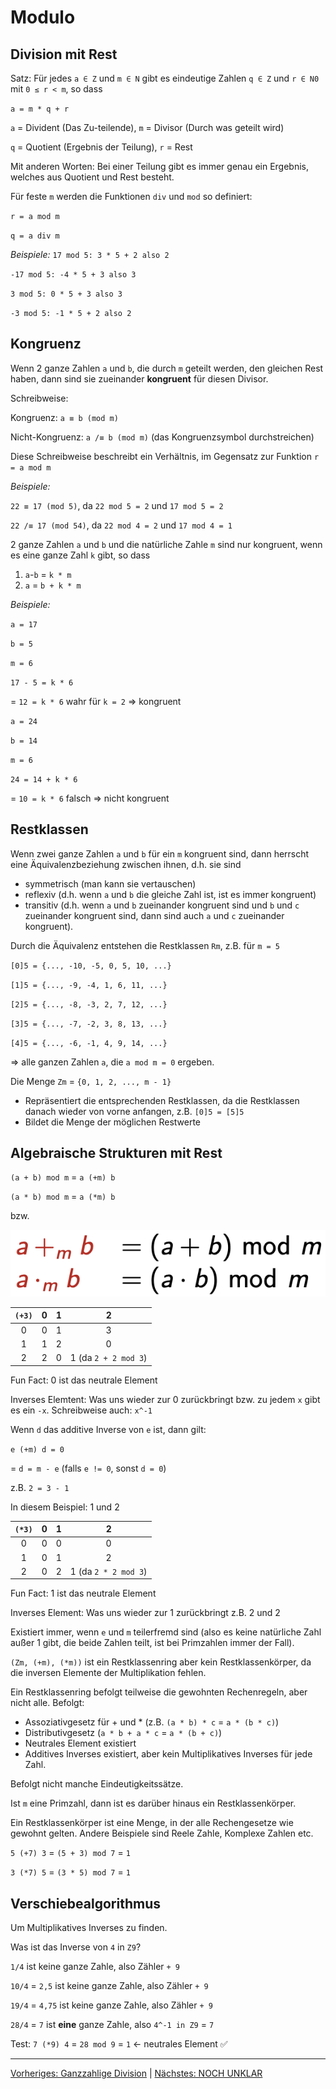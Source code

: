 # Modulo

## Division mit Rest

Satz: Für jedes `a ∈ Z` und `m ∈ N` gibt es eindeutige Zahlen `q ∈ Z` und `r ∈ N0` mit `0 ≤ r < m`, so dass

`a = m * q + r`

`a` = Divident (Das Zu-teilende), `m` = Divisor (Durch was geteilt wird)

`q` = Quotient (Ergebnis der Teilung), `r` = Rest

Mit anderen Worten: Bei einer Teilung gibt es immer genau ein Ergebnis, welches aus Quotient und Rest besteht.

Für feste `m` werden die Funktionen `div` und `mod` so definiert:

`r = a mod m`

`q = a div m`

*Beispiele:*
`17 mod 5: 3 * 5 + 2 also 2`

`-17 mod 5: -4 * 5 + 3 also 3`

`3 mod 5: 0 * 5 + 3 also 3`

`-3 mod 5: -1 * 5 + 2 also 2`

## Kongruenz

Wenn 2 ganze Zahlen `a` und `b`, die durch `m` geteilt werden, den gleichen Rest haben, dann sind sie zueinander __kongruent__ für diesen Divisor.

Schreibweise: 

Kongruenz: `a ≡ b (mod m)`

Nicht-Kongruenz: `a /≡ b (mod m)` (das Kongruenzsymbol durchstreichen)

Diese Schreibweise beschreibt ein Verhältnis, im Gegensatz zur Funktion `r = a mod m`

*Beispiele:*

`22 ≡ 17 (mod 5)`, da `22 mod 5 = 2` und `17 mod 5 = 2`

`22 /≡ 17 (mod 54)`, da `22 mod 4 = 2` und `17 mod 4 = 1`

2 ganze Zahlen `a` und `b` und die natürliche Zahle `m` sind nur kongruent, wenn es eine ganze Zahl `k` gibt, so dass
1. `a`-`b` = `k * m`
2. `a` = `b + k * m`

*Beispiele:*

`a = 17`

`b = 5`

`m = 6`

`17 - 5 = k * 6`

= `12 = k * 6` wahr für `k = 2` => kongruent

`a = 24`

`b = 14`

`m = 6`

`24 = 14 + k * 6`

= `10 = k * 6` falsch => nicht kongruent

## Restklassen

Wenn zwei ganze Zahlen `a` und `b` für ein `m` kongruent sind, dann herrscht eine Äquivalenzbeziehung zwischen ihnen, d.h. sie sind
- symmetrisch (man kann sie vertauschen)
- reflexiv (d.h. wenn `a` und `b` die gleiche Zahl ist, ist es immer kongruent)
- transitiv (d.h. wenn `a` und `b` zueinander kongruent sind und `b` und `c` zueinander kongruent sind, dann sind auch `a` und `c` zueinander kongruent).

Durch die Äquivalenz entstehen die Restklassen `Rm`, z.B. für `m = 5`

`[0]5 = {..., -10, -5, 0, 5, 10, ...}`

`[1]5 = {..., -9, -4, 1, 6, 11, ...}`

`[2]5 = {..., -8, -3, 2, 7, 12, ...}`

`[3]5 = {..., -7, -2, 3, 8, 13, ...}`

`[4]5 = {..., -6, -1, 4, 9, 14, ...}`

=> alle ganzen Zahlen `a`, die `a mod m = 0` ergeben.  

Die Menge `Zm` = `{0, 1, 2, ..., m - 1}`
- Repräsentiert die entsprechenden Restklassen, da die Restklassen danach wieder von vorne anfangen, z.B. `[0]5 = [5]5`
- Bildet die Menge der möglichen Restwerte

## Algebraische Strukturen mit Rest

`(a + b) mod m` = `a (+m) b`

`(a * b) mod m` = `a (*m) b`

bzw.

![](/bilder/modulo-algebra.png)

| `(+3)` |   0   |   1   |          2           |
| :----: | :---: | :---: | :------------------: |
|   0    |   0   |   1   |          3           |
|   1    |   1   |   2   |          0           |
|   2    |   2   |   0   | 1 (da `2 + 2 mod 3`) |

Fun Fact: 0 ist das neutrale Element

Inverses Elemtent: Was uns wieder zur 0 zurückbringt bzw. zu jedem `x` gibt es ein `-x`. Schreibweise auch: `x^-1`

Wenn `d` das additive Inverse von `e` ist, dann gilt:

`e (+m) d = 0`

= `d = m - e` (falls `e != 0`, sonst `d = 0`)

z.B. `2 = 3 - 1`

In diesem Beispiel: 1 und 2

| `(*3)` |   0   |   1   |          2           |
| :----: | :---: | :---: | :------------------: |
|   0    |   0   |   0   |          0           |
|   1    |   0   |   1   |          2           |
|   2    |   0   |   2   | 1 (da `2 * 2 mod 3`) |

Fun Fact: 1 ist das neutrale Element

Inverses Element: Was uns wieder zur 1 zurückbringt z.B. 2 und 2

Existiert immer, wenn `e` und `m` teilerfremd sind (also es keine natürliche Zahl außer 1 gibt, die beide Zahlen teilt, ist bei Primzahlen immer der Fall). 

`(Zm, (+m), (*m))` ist ein Restklassenring aber kein Restklassenkörper, da die inversen Elemente der Multiplikation fehlen.

Ein Restklassenring befolgt teilweise die gewohnten Rechenregeln, aber nicht alle. Befolgt:
- Assoziativgesetz für + und * (z.B. `(a * b) * c` = `a * (b * c)`)
- Distributivgesetz (`a * b + a * c` = `a * (b + c)`)
- Neutrales Element existiert
- Additives Inverses existiert, aber kein Multiplikatives Inverses für jede Zahl.

Befolgt nicht manche Eindeutigkeitssätze.

Ist `m` eine Primzahl, dann ist es darüber hinaus ein Restklassenkörper.

Ein Restklassenkörper ist eine Menge, in der alle Rechengesetze wie gewohnt gelten. Andere Beispiele sind Reele Zahle, Komplexe Zahlen etc.

`5 (+7) 3` = `(5 + 3) mod 7` = `1`

`3 (*7) 5` = `(3 * 5) mod 7` = `1`

## Verschiebealgorithmus

Um Multiplikatives Inverses zu finden.

Was ist das Inverse von `4` in `Z9`?

`1/4` ist keine ganze Zahle, also Zähler `+ 9`

`10/4` = `2,5` ist keine ganze Zahle, also Zähler `+ 9`

`19/4` = `4,75` ist keine ganze Zahle, also Zähler `+ 9`

`28/4` = `7` ist **eine** ganze Zahle, also `4^-1 in Z9` = `7`

Test: `7 (*9) 4` = `28 mod 9` = `1` <- neutrales Element ✅

___
[Vorheriges: Ganzzahlige Division](ganzzahlige-division.md) | [Nächstes: NOCH UNKLAR](unklar.md)